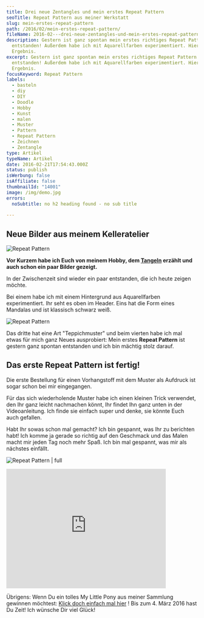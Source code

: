 ```yaml
---
title: Drei neue Zentangles und mein erstes Repeat Pattern
seoTitle: Repeat Pattern aus meiner Werkstatt
slug: mein-erstes-repeat-pattern
path: /2016/02/mein-erstes-repeat-pattern/
fileName: 2016-02---drei-neue-zentangles-und-mein-erstes-repeat-pattern.md
description: Gestern ist ganz spontan mein erstes richtiges Repeat Pattern
  entstanden! Außerdem habe ich mit Aquarellfarben experimentiert. Hier das
  Ergebnis.
excerpt: Gestern ist ganz spontan mein erstes richtiges Repeat Pattern
  entstanden! Außerdem habe ich mit Aquarellfarben experimentiert. Hier das
  Ergebnis.
focusKeyword: Repeat Pattern
labels:
  - basteln
  - diy
  - DIY
  - Doodle
  - Hobby
  - Kunst
  - malen
  - Muster
  - Pattern
  - Repeat Pattern
  - Zeichnen
  - Zentangle
type: Artikel
typeName: Artikel
date: 2016-02-21T17:54:43.000Z
status: publish
isWerbung: false
isAffiliate: false
thumbnailId: "14001"
image: /img/demo.jpg
errors:
  noSubtitle: no h2 heading found - no sub title
  
---
```


## Neue Bilder aus meinem Kelleratelier

![Repeat Pattern](http://cardamonchai.com/wp-content/uploads/2016/02/24541647974_6227d718cc_z-640x640.jpg "Mandala klassisch schwarz weiß")

**Vor Kurzem habe ich Euch von meinem Hobby, dem
[Tangeln](/2016/02/zentangle-malen-als-kreative-prokrastination/) erzählt und
auch schon ein paar Bilder gezeigt.**

In der Zwischenzeit sind wieder ein paar entstanden, die ich heute zeigen
möchte.

Bei einem habe ich mit einem Hintergrund aus Aquarellfarben experimentiert. Ihr
seht es oben im Header. Eins hat die Form eines Mandalas und ist klassisch
schwarz weiß.

![Repeat Pattern](http://cardamonchai.com/wp-content/uploads/2016/02/25079081991_48665cac29_z-640x640.jpg 'Doodle mit "Teppichmuster"')

Das dritte hat eine Art "Teppichmuster" und beim vierten habe ich mal etwas für
mich ganz Neues ausprobiert: Mein erstes **Repeat Pattern** ist gestern ganz
spontan entstanden und ich bin mächtig stolz darauf.

## Das erste Repeat Pattern ist fertig!

Die erste Bestellung für einen Vorhangstoff mit dem Muster als Aufdruck ist
sogar schon bei mir eingegangen.

Für das sich wiederholende Muster habe ich einen kleinen Trick verwendet, den
Ihr ganz leicht nachmachen könnt, Ihr findet Ihn ganz unten in der
Videoanleitung. Ich finde sie einfach super und denke, sie könnte Euch auch
gefallen.

Habt Ihr sowas schon mal gemacht? Ich bin gespannt, was Ihr zu berichten habt!
Ich komme ja gerade so richtig auf den Geschmack und das Malen macht mir jeden
Tag noch mehr Spaß. Ich bin mal gespannt, was mir als nächstes einfällt.

![Repeat Pattern | full](http://cardamonchai.com/wp-content/uploads/2016/02/25054073102_2296930126_z.jpg "Mein erstes Repeat Pattern")

<iframe src="https://www.youtube.com/embed/SHpxy4bxpBU" width="420" height="315" frameborder="0" allowfullscreen="allowfullscreen"></iframe>

Übrigens: Wenn Du ein tolles My Little Pony aus meiner Sammlung gewinnen
möchtest:
[Klick doch einfach mal hier](/2016/02/my-little-pony-zu-gewinnen-verlosung/) !
Bis zum 4. März 2016 hast Du Zeit! Ich wünsche Dir viel Glück!

  